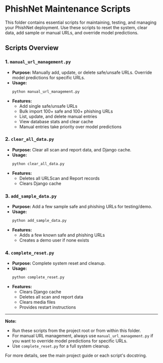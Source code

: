 # PhishNet Maintenance Scripts

This folder contains essential scripts for maintaining, testing, and managing your PhishNet deployment. Use these scripts to reset the system, clear data, add sample or manual URLs, and override model predictions.

## Scripts Overview

### 1. `manual_url_management.py`
- **Purpose:** Manually add, update, or delete safe/unsafe URLs. Override model predictions for specific URLs.
- **Usage:**
  ```bash
  python manual_url_management.py
  ```
- **Features:**
  - Add single safe/unsafe URLs
  - Bulk import 100+ safe and 100+ phishing URLs
  - List, update, and delete manual entries
  - View database stats and clear cache
  - Manual entries take priority over model predictions

### 2. `clear_all_data.py`
- **Purpose:** Clear all scan and report data, and Django cache.
- **Usage:**
  ```bash
  python clear_all_data.py
  ```
- **Features:**
  - Deletes all URLScan and Report records
  - Clears Django cache

### 3. `add_sample_data.py`
- **Purpose:** Add a few sample safe and phishing URLs for testing/demo.
- **Usage:**
  ```bash
  python add_sample_data.py
  ```
- **Features:**
  - Adds a few known safe and phishing URLs
  - Creates a demo user if none exists

### 4. `complete_reset.py`
- **Purpose:** Complete system reset and cleanup.
- **Usage:**
  ```bash
  python complete_reset.py
  ```
- **Features:**
  - Clears Django cache
  - Deletes all scan and report data
  - Clears media files
  - Provides restart instructions

---

**Note:**
- Run these scripts from the project root or from within this folder.
- For manual URL management, always use `manual_url_management.py` if you want to override model predictions for specific URLs.
- Use `complete_reset.py` for a full system cleanup.

For more details, see the main project guide or each script's docstring. 